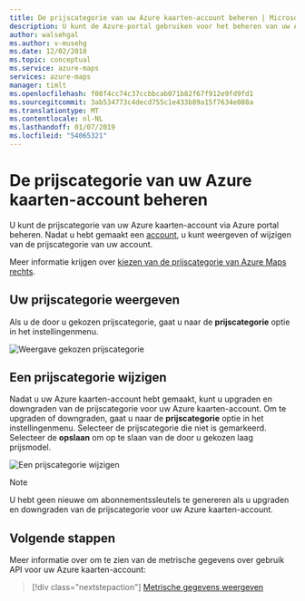 ```yaml
---
title: De prijscategorie van uw Azure kaarten-account beheren | Microsoft Docs
description: U kunt de Azure-portal gebruiken voor het beheren van uw Azure kaarten-account en de Prijscategorieën.
author: walsehgal
ms.author: v-musehg
ms.date: 12/02/2018
ms.topic: conceptual
ms.service: azure-maps
services: azure-maps
manager: timlt
ms.openlocfilehash: f08f4cc74c37ccbbcab071b82f67f912e9fd9fd1
ms.sourcegitcommit: 3ab534773c4decd755c1e433b89a15f7634e088a
ms.translationtype: MT
ms.contentlocale: nl-NL
ms.lasthandoff: 01/07/2019
ms.locfileid: "54065321"
---
```

# <a name="manage-the-pricing-tier-of-your-azure-maps-account"></a>De prijscategorie van uw Azure kaarten-account beheren

U kunt de prijscategorie van uw Azure kaarten-account via Azure portal beheren. Nadat u hebt gemaakt een [account](https://azure.microsoft.com/free/?WT.mc_id=A261C142F), u kunt weergeven of wijzigen van de prijscategorie van uw account.

Meer informatie krijgen over [kiezen van de prijscategorie van Azure Maps rechts](https://docs.microsoft.com/azure/azure-maps/choose-pricing-tier).

## <a name="view-your-pricing-tier"></a>Uw prijscategorie weergeven

Als u de door u gekozen prijscategorie, gaat u naar de **prijscategorie** optie in het instellingenmenu.

![Weergave gekozen prijscategorie](./media/how-to-manage-pricing-tier/view-pricing-tier.png)

## <a name="change-a-pricing-tier"></a>Een prijscategorie wijzigen

Nadat u uw Azure kaarten-account hebt gemaakt, kunt u upgraden en downgraden van de prijscategorie voor uw Azure kaarten-account. Om te upgraden of downgraden, gaat u naar de **prijscategorie** optie in het instellingenmenu. Selecteer de prijscategorie die niet is gemarkeerd. Selecteer de **opslaan** om op te slaan van de door u gekozen laag prijsmodel.

![Een prijscategorie wijzigen](./media/how-to-manage-pricing-tier/change-pricing-tier.png)

> [!NOTE]
> U hebt geen nieuwe om abonnementssleutels te genereren als u upgraden en downgraden van de prijscategorie voor uw Azure kaarten-account.

## <a name="next-steps"></a>Volgende stappen

Meer informatie over om te zien van de metrische gegevens over gebruik API voor uw Azure kaarten-account:

> [!div class="nextstepaction"] 
> [Metrische gegevens weergeven](./how-to-view-api-usage.md)

